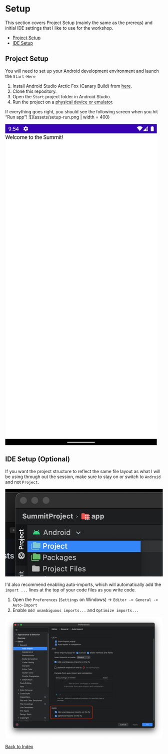 # Setup
This section covers Project Setup (mainly the same as the prereqs) and initial
IDE settings that I like to use for the workshop.

- [Project Setup](#project-setup)
- [IDE Setup](#ide-setup)

## Project Setup
You will need to set up your Android development environment and launch the `Start-Here`

1. Install Android Studio Arctic Fox (Canary Build) from [here](https://developer.android.com/studio/preview).
2. Clone this repository.
3. Open the `Start` project folder in Android Studio.
4. Run the project on a [physical device or emulator](https://developer.android.com/training/basics/firstapp/running-app).

If everything goes right, you should see the following screen when you hit “Run app”!
![](assets/setup-run.png | width = 400)

![](assets/setup-app.png)<!-- {"width":335} -->

## IDE Setup (Optional)
If you want the project structure to reflect the same file layout as what I will be using through    out the session, make sure to stay on or switch to `Android` and not `Project`.

![](assets/ide-project.png)<!-- {"width":278} -->

I'd also recommend enabling auto-imports, which will automatically add the `import ...`
lines at the top of your code files as you write code.
1. Open the `Preferences` (`Settings` on Windows) -> `Editor -> General -> Auto-Import`
2. Enable `Add unambiguous imports...` and `Optimize imports...`

![](assets/ide-preferences.png)<!-- {"width":354} -->

[Back to Index](../README.md)

